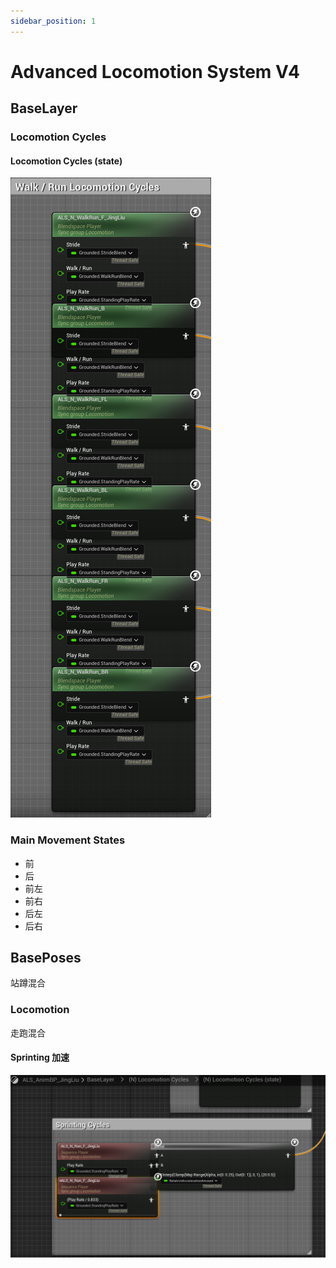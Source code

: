 ```yaml
---
sidebar_position: 1
---
```


# Advanced Locomotion System V4

## BaseLayer

### Locomotion Cycles

#### Locomotion Cycles (state)

![](alsv4/WalkRunLocomotionCycles.png)

### Main Movement States

- 前
- 后
- 前左
- 前右
- 后左
- 后右

## BasePoses
站蹲混合
### Locomotion
走跑混合
#### Sprinting 加速
![](alsv4/Sprinting.png)